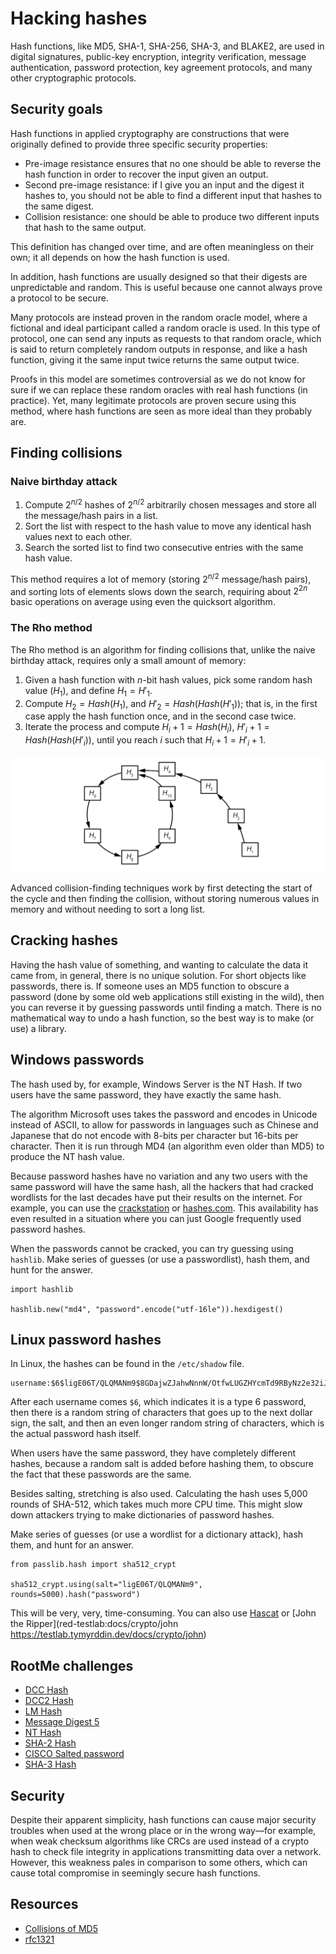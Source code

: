 # Hacking hashes

Hash functions, like MD5, SHA-1, SHA-256, SHA-3, and BLAKE2, are used in digital signatures, public-key encryption, integrity verification, message authentication, password protection, key agreement protocols, and many other cryptographic protocols.

## Security goals

Hash functions in applied cryptography are constructions that were originally defined to provide three specific security properties: 

* Pre-image resistance ensures that no one should be able to reverse the hash function in order to recover the input given an output.
* Second pre-image resistance: if I give you an input and the digest it hashes to, you should not be able to find a different input that hashes to the same digest.
* Collision resistance: one should be able to produce two different inputs that hash to the same output.

This definition has changed over time, and are often meaningless on their own; it all depends on how the hash function is used.

In addition, hash functions are usually designed so that their digests are unpredictable and random. This is useful because one cannot always prove a protocol to be secure.

Many protocols are instead proven in the random oracle model, where a fictional and ideal participant called a random oracle is used. In this type of protocol, one can send any inputs as requests to that random oracle, which is said to return completely random outputs in response, and like a hash function, giving it the same input twice returns the same output twice.

Proofs in this model are sometimes controversial as we do not know for sure if we can replace these random oracles with real hash functions (in practice). Yet, many legitimate protocols are proven secure using this method, where hash functions are seen as more ideal than they probably are.

## Finding collisions

### Naive birthday attack

1. Compute $2^{n/2}$ hashes of $2^{n/2}$ arbitrarily chosen messages and store all the message/hash pairs in a list.
2. Sort the list with respect to the hash value to move any identical hash values next to each other.
3. Search the sorted list to find two consecutive entries with the same hash value.

This method requires a lot of memory (storing $2^{n/2}$ message/hash pairs), and sorting lots of elements slows down the search, requiring about $2^{2n}$ basic operations on average using even the quicksort
algorithm.

### The Rho method

The Rho method is an algorithm for finding collisions that, unlike the naive birthday attack, requires only a small amount of memory:

1. Given a hash function with $n$-bit hash values, pick some random hash value ($H_1$), and define $H_1 = H'_1$.
2. Compute $H_2 =  Hash(H_1)$, and $H'_2 = Hash(Hash(H'_1))$; that is, in the first case apply the hash function once, and in the second case twice.
3. Iterate the process and compute $H_i + 1 = Hash(H_i)$, $H'_i + 1 = Hash(Hash(H'_i))$, until you reach $i$ such that $H_i + 1 = H'_i + 1$.

![Rho cycle](../../_static/images/rho.png)

Advanced collision-finding techniques work by first detecting the start of the cycle and then finding the collision, without storing numerous values in memory and without needing to sort a long list.

## Cracking hashes

Having the hash value of something, and wanting to calculate the data it came from, in general, there is no unique solution. For short objects like passwords, there is. If someone uses an MD5 function to obscure a password (done by some old web applications still existing in the wild), then you can reverse it by guessing passwords until finding a match. There is no mathematical way to undo a hash function, so the best way is to make (or use) a library. 

## Windows passwords

The hash used by, for example, Windows Server is the NT Hash. If two users have the same password, they have exactly the same hash. 

The algorithm Microsoft uses takes the password and encodes in Unicode instead of ASCII, to allow for passwords in languages such as Chinese and Japanese that do not encode with 8-bits per character but 16-bits per character. Then it is run through MD4 (an algorithm even older than MD5) to produce the NT hash value.

Because password hashes have no variation and any two users with the same password will have the same hash, all the hackers that had cracked wordlists for the last decades have put their results on the internet. For example, you can use the [crackstation](https://crackstation.net/) or  [hashes.com](https://hashes.com/en/decrypt/hash). This availability has even resulted in a situation where you can just Google frequently used password hashes.

When the passwords cannot be cracked, you can try guessing using `hashlib`. Make series of guesses (or use a passwordlist), hash them, and hunt for the answer. 

```text
import hashlib

hashlib.new("md4", "password".encode("utf-16le")).hexdigest()
```

## Linux password hashes

In Linux, the hashes can be found in the `/etc/shadow` file.

```text
username:$6$ligE06T/QLQMANm9$8GDajwZJahwNnnW/OtfwLUGZHYcmTd9RByNz2e32iJAx37fSu7R1mpxTwWOqwlc4etyR/SLBkfiksitUHXRVV.:18961:0:99999:7:::
```

After each username comes `$6`, which indicates it is a type 6 password, then there is a random string of characters that goes up to the next dollar sign, the salt, and then an even longer random string of characters, which is the actual password hash itself.

When users have the same password, they have completely different hashes, because a random salt is added before hashing them, to obscure the fact that these passwords are the same.

Besides salting, stretching is also used. Calculating the hash uses 5,000 rounds of SHA-512, which takes much more CPU time. This might slow down attackers trying to make dictionaries of password hashes.

Make series of guesses (or use a wordlist for a dictionary attack), hash them, and hunt for an answer. 

```text
from passlib.hash import sha512_crypt

sha512_crypt.using(salt="ligE06T/QLQMANm9", rounds=5000).hash("password")
```

This will be very, very, time-consuming. You can also use [Hascat](https://testlab.tymyrddin.dev/docs/crypto/hashcat) or [John the Ripper](red-testlab:docs/crypto/john https://testlab.tymyrddin.dev/docs/crypto/john)

## RootMe challenges

* [DCC Hash](../hashes/dcc.md)
* [DCC2 Hash](../hashes/dcc2.md)
* [LM Hash](../hashes/lm.md)
* [Message Digest 5](../hashes/md5.md)
* [NT Hash](../hashes/nt.md)
* [SHA-2 Hash](../hashes/sha2.md)
* [CISCO Salted password](../hashes/cisco.md)
* [SHA-3 Hash](../hashes/sha3.md)


## Security

Despite their apparent simplicity, hash functions can cause major security troubles when used at the wrong place or in the wrong way—for example, when weak checksum algorithms like CRCs are used instead of a crypto hash to check file integrity in applications transmitting data over a network. However, this weakness pales in comparison to some others, which can cause total compromise in seemingly secure hash functions.

## Resources

* [Collisions of MD5](https://repository.root-me.org/Cryptographie/EN%20-%20Collisions%20of%20MD5.pdf)
* [rfc1321](https://repository.root-me.org/RFC/EN%20-%20rfc1321.txt)